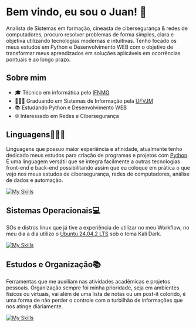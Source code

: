 # Bem vindo, eu sou o Juan! 👋

Analista de Sistemas em formação, cineasta de cibersegurança & redes de computadores, procuro resolver problemas de forma simples, clara e objetiva utilizando tecnologias modernas e intuitivas. Tenho focado os meus estudos em Python e Desenvolvimento WEB com o objetivo de transformar meus aprendizados em soluções aplicáveis em ocorrências pontuais e ao longo prazo.

## Sobre mim

* 🎓️ Técnico em informática pelo <a href="https://www.ifnmg.edu.br/docs/344-portal/salinas/salinas-cursos-tecnicos/tecnico-em-informatica-integrado/13549-tecnico-em-informatica-integrado">IFNMG</a>
* 👨🏻‍💻 Graduando em Sistemas de Informação pela <a href="https://portal.ufvjm.edu.br/a-universidade/cursos/sin">UFVJM</a>
* 📚️ Estudando Python e Desenvolvimento WEB
* 🌐 Interessado em Redes e Cibersegurança

## Linguagens👨🏻‍💻

Linguagens que possuo maior experiência e afinidade, atualmente tenho dedicado meus estudos para criação de programas e projetos com <a href="https://www.python.org/">Python</a>. É uma linguagem versátil que se integra facilmente a outras tecnologias front-end e back-end possibilitando assim que eu coloque em prática o que vejo nos meus estudos de cibersegurança, redes de computadores, análise de dados e automação.

[![My Skills](https://skillicons.dev/icons?i=python,bash,html,css,js)](https://skillicons.dev)

## Sistemas Operacionais💻️

SOs e distros linux que já tive a experiência de utilizar no meu Workflow, no meu dia a dia utilizo o <a href="https://ubuntu.com/download/desktop">Ubuntu 24.04.2 LTS</a> sob o tema Kali Dark.

[![My Skills](https://skillicons.dev/icons?i=windows,linux,debian,ubuntu,kali)](https://skillicons.dev)

## Estudos e Organização📚️

Ferramentas que me auxiliam nas atividades acadêmicas e projetos pessoais. Organização sempre foi minha prioridade, seja em ambientes fisícos ou virtuais, vai além de uma lista de notas ou um post-it colorido, é uma forma de não perder o controle com o turbilhão de informações que nos atinge diáriamente.

[![My Skills](https://skillicons.dev/icons?i=obsidian,vscode,notion,discord)](https://skillicons.dev)


